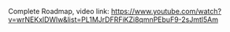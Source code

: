 Complete Roadmap, video link:
https://www.youtube.com/watch?v=wrNEKxlDWlw&list=PL1MJrDFRFiKZi8qmnPEbuF9-2sJmtl5Am